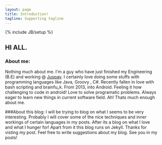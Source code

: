 ```yaml
---
layout: page
title: Introduction!
tagline: Supporting tagline
---
```

{% include JB/setup %}


## HI ALL. 


### About me:
Nothing much about me. I'm a guy who have just finished my Engineering (B.E) and working @ [Juspay](http://juspay.in/).
I certainly love doing some stuffs with programming languages like Java, Groovy , C#. Recently fallen in love with bash scripting and brainfu_k. From 2013, into Android. Feeling it how challenging to code in android! 
Love to solve programatic problems. Always eager to learn new things in current software field. Ah! Thats much enough about me.


###About this blog:
I will be trying to blog on what I seems to be very interesting. Probably I will cover some of the nice techniques and inner workings of
certain languages in my posts. After its a blog on what I love and what I hunger for! Apart from it this blog runs on Jekyll. Thanks for visting 
my post. Feel free to write suggestions about my blog. See you in my posts!


